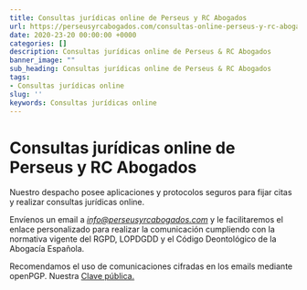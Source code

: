 ```yaml
---
title: Consultas jurídicas online de Perseus y RC Abogados
url: https://perseusyrcabogados.com/consultas-online-perseus-y-rc-abogados.html
date: 2020-23-20 00:00:00 +0000
categories: []
description: Consultas jurídicas online de Perseus & RC Abogados
banner_image: ""
sub_heading: Consultas jurídicas online de Perseus & RC Abogados
tags:
- Consultas jurídicas online
slug: ''
keywords: Consultas jurídicas online
---
```

# Consultas jurídicas online de Perseus y RC Abogados

Nuestro despacho posee aplicaciones y protocolos seguros para fijar citas y realizar consultas jurídicas online.

Envíenos un email a *info@perseusyrcabogados.com* y le facilitaremos el enlace personalizado para realizar la comunicación cumpliendo con la normativa vigente del RGPD, LOPDGDD y el Código Deontológico de la Abogacía Española.

Recomendamos el uso de comunicaciones cifradas en los emails mediante openPGP.
Nuestra [Clave pública.](https://perseusyrcabogados.com/public-key.txt "Clave pública.")
